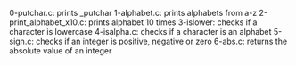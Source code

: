 0-putchar.c: prints _putchar
1-alphabet.c: prints alphabets from a-z
2-print_alphabet_x10.c: prints alphabet 10 times
3-islower: checks if a character is lowercase
4-isalpha.c: checks if a character is an alphabet
5-sign.c: checks if an integer is positive, negative or zero
6-abs.c: returns the absolute value of an integer

